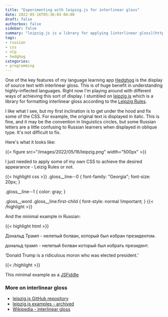 ```yaml
---
title: "Experimenting with leipzig.js for interlinear gloss"
date: 2022-05-16T05:36:03-04:00
draft: false
authorbox: false
sidebar: false
summary: "leipzig.js is a library for applying [interlinear gloss](https://en.wikipedia.org/wiki/Interlinear_gloss) to texts for linguistic analysis. In this post, I experiment a little with this libary to evaluate whether it would work for a little project of mine."
tags:
- russian
- css
- nlp
- hedghog
categories:
- programming
---
```

One of the key features of my language learning app [Hedghog](/2022/05/15/hedghog-and-interlinear-lemmas/) is the display of source text with interlinear gloss. This is of huge benefit in understanding highly-inflected languages. Right now I'm playing around with different ways of achieving this sort of display. I stumbled on [leipzig.js](https://github.com/bdchauvette/leipzig.js) which is a library for formatting interlinear gloss according to the [Leipzig Rules](https://www.eva.mpg.de/lingua/pdf/Glossing-Rules.pdf).

I like what I see, but my first inclination is to get under the hood and fix some of the CSS. For example, the original text is displayed in italic. This is fine, and it may be the convention in linguistics circles, but some Russian letters are a little confusing to Russian learners when displayed in oblique type. It's not difficult to fix.

Here's what it looks like:

{{< figure src="/images/2022/05/16/leipzig.png" width="500px" >}}

I just needed to apply some of my own CSS to achieve the desired appearance - Leizig Rules or not.

{{< highlight css >}}
.gloss__line--0 {
    font-family: "Georgia";
    font-size: 20px;
}

.gloss__line--1 {
    color: gray;
}

.gloss__word .gloss__line:first-child {
    font-style: normal !important;
}
{{< /highlight >}}

And the minimal example in Russian:

{{< highlight html >}}
<html>

  <head>
    <link rel="stylesheet" href="//cdn.jsdelivr.net/npm/leipzig@latest/dist/leipzig.min.css">
  </head>

  <body>
    <div data-gloss>
      <p>Дональд Трамп - нелепый болван, который был избран президентом.</p>
      <p>дональд трамп - нелепый болван который был избрать президент.</p>
      <p>‘Donald Trump is a ridiculous moron who was elected president.’</p>
    </div>
    <script src="//cdn.jsdelivr.net/npm/leipzig@latest/dist/leipzig.min.js"></script>
    <script>
      document.addEventListener('DOMContentLoaded', function() {
        var glosser = Leipzig();
        glosser.gloss();
      });
    </script>
  </body>
</html>
{{< /highlight >}}

This minimal example as a [JSFiddle](https://jsfiddle.net/OjisanSeiuchi/6tvpbwmx/39/)

### More on interlinear gloss

- [leipzig.js GitHub repository](https://github.com/bdchauvette/leipzig.js/)
- [leipzig.js examples - archived](https://web.archive.org/web/20190723212125/https://bdchauvette.net/leipzig.js/examples/)
- [Wikipedia - interlinear gloss](https://en.wikipedia.org/wiki/Interlinear_gloss)
